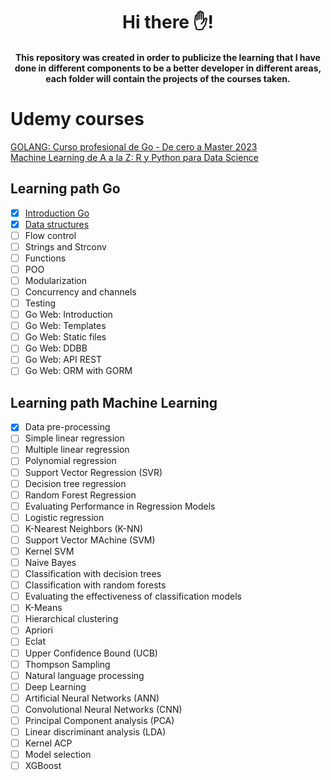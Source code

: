 <h1 align="center"> Hi there ✋! </h1>

<h4 align="center">This repository was created in order to publicize the learning that I have done in different components to be a better developer in different areas, each folder will contain the projects of the courses taken.</h4>

<h1 align="left"> Udemy courses </h1>

[GOLANG: Curso profesional de Go - De cero a Master 2023](https://udemy.com/course/curso-golang)  
[Machine Learning de A a la Z: R y Python para Data Science](https://udemy.com/course/machinelearning-es)



<h2 align="left"> Learning path Go </h2>

 - [x] [Introduction Go](https://github.com/DavidHernandez2001/Learning/tree/main/GOLANG/01-introduccion)
 - [x] [Data structures](https://github.com/DavidHernandez2001/Learning/tree/main/GOLANG/02-estructura-datos)
 - [ ] Flow control
 - [ ] Strings and Strconv
 - [ ] Functions
 - [ ] POO
 - [ ] Modularization
 - [ ] Concurrency and channels
 - [ ] Testing
 - [ ] Go Web: Introduction
 - [ ] Go Web: Templates
 - [ ] Go Web: Static files
 - [ ] Go Web: DDBB
 - [ ] Go Web: API REST
 - [ ] Go Web: ORM with GORM
 
 <h2 align="left"> Learning path Machine Learning </h2>
 
 - [x] Data pre-processing
 - [ ] Simple linear regression
 - [ ] Multiple linear regression
 - [ ] Polynomial regression
 - [ ] Support Vector Regression (SVR)
 - [ ] Decision tree regression
 - [ ] Random Forest Regression
 - [ ] Evaluating Performance in Regression Models
 - [ ] Logistic regression
 - [ ] K-Nearest Neighbors (K-NN)
 - [ ] Support Vector MAchine (SVM)
 - [ ] Kernel SVM
 - [ ] Naive Bayes
 - [ ] Classification with decision trees
 - [ ] Classification with random forests
 - [ ] Evaluating the effectiveness of classification models
 - [ ] K-Means
 - [ ] Hierarchical clustering
 - [ ] Apriori
 - [ ] Eclat
 - [ ] Upper Confidence Bound (UCB)
 - [ ] Thompson Sampling
 - [ ] Natural language processing
 - [ ] Deep Learning
 - [ ] Artificial Neural Networks (ANN)
 - [ ] Convolutional Neural Networks (CNN)
 - [ ] Principal Component analysis (PCA)
 - [ ] Linear discriminant analysis (LDA)
 - [ ] Kernel ACP
 - [ ] Model selection
 - [ ] XGBoost
